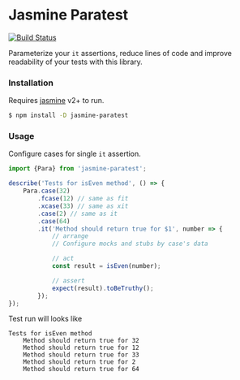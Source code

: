 # Jasmine Paratest

[![Build Status](https://travis-ci.org/xRoulanDx/jasmine-paratest.svg?branch=master)](https://travis-ci.org/xRoulanDx/jasmine-paratest)


Parameterize your `it` assertions, reduce lines of code and improve readability of your tests with this library.

### Installation

Requires [jasmine](https://www.npmjs.com/package/jasmine) v2+ to run.

```sh
$ npm install -D jasmine-paratest
```

### Usage

Configure cases for single `it` assertion.

```js
import {Para} from 'jasmine-paratest';

describe('Tests for isEven method', () => {
    Para.case(32)
        .fcase(12) // same as fit
        .xcase(33) // same as xit
        .case(2) // same as it
        .case(64)
        .it('Method should return true for $1', number => {
            // arrange
            // Configure mocks and stubs by case's data

            // act
            const result = isEven(number);

            // assert
            expect(result).toBeTruthy();
        });
});
```

Test run will looks like

```
Tests for isEven method
    Method should return true for 32
    Method should return true for 12
    Method should return true for 33
    Method should return true for 2
    Method should return true for 64
```
